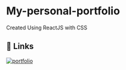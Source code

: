 
# My-personal-portfolio 

Created Using ReactJS with CSS 

## 🔗 Links
[![portfolio](https://img.shields.io/badge/my_portfolio-000?style=for-the-badge&logo=ko-fi&logoColor=white)]([![portfolio](https://moonlit-mochi-320ee2.netlify.app/)](https://katherineoelsner.com/)
)

